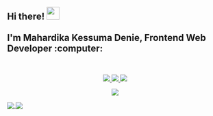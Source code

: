 <h2 align="left">
 <abc>
  <br>Hi there! <img src="https://user-images.githubusercontent.com/42378118/110234147-e3259600-7f4e-11eb-95be-0c4047144dea.gif" width="30"><br>
  <br> I'm Mahardika Kessuma Denie, Frontend Web Developer :computer:<br>
 </abc>
</h2> 
<br>
<p align="center">
  <a target="__blank" href="https://instagram.com/mahardikakdenie">
    <img src="https://img.shields.io/twitter/follow/asawgi?style=for-the-badge&label=%40mahardikakdenie&logo=instagram&logoColor=00AEFF&labelColor=black&color=7fff00">
  </a>
  <a target="__blank" href="https://twitter.com/mahardikakdenie">
    <img src="https://img.shields.io/twitter/follow/asawgi?style=for-the-badge&label=%40mahardikakdenie&logo=twitter&logoColor=00AEFF&labelColor=black&color=7fff00">
  </a>
  <a target="__blank" href="https://www.linkedin.com/in/mahardika-kessuma-denie-3516b720b/">
    <img src="https://img.shields.io/badge/-mahardikakdenie-blue?style=for-the-badge&logo=Linkedin&logoColor=00AEFF&labelColor=black&color=black">
  </a>
</p>
<p align=center>
  <a target="__blank" href="mailto:dikamahar884@gmail.com">
    <img src="https://img.shields.io/badge/dikamahar884@gmail.com-0078D4?style=for-the-badge&logo=Gmail&logoColor=00AEFF&labelColor=black&color=black">
  </a>
</p>

<a target="__blank" href="https://github.com/mahardikakdenie">
  <img align="center" src="https://github-readme-stats.vercel.app/api?username=mahardikakdenie&count_private=true&show_icons=true&theme=chartreuse-dark" />
</a>
<a target="__blank" href="https://github.com/mahardikakdenie">
  <img align="center" src="https://github-readme-stats.vercel.app/api/top-langs/?username=mahardikakdenie&layout=compact&theme=chartreuse-dark&langs_count=8" />
</a>
